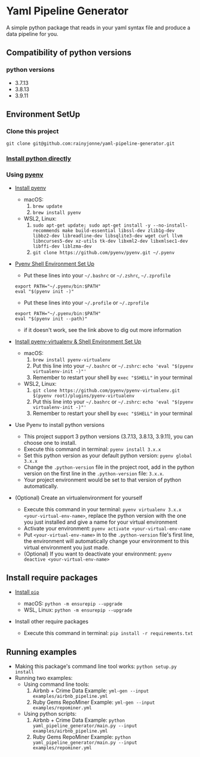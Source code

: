 # Yaml Pipeline Generator
A simple python package that reads in your yaml syntax file and produce a data pipeline for you.
## Compatibility of python versions
### python versions
- 3.7.13
- 3.8.13
- 3.9.11
## Environment SetUp
### Clone this project
`git clone git@github.com:rainyjonne/yaml-pipeline-generator.git`

### [Install python directly](https://www.python.org/downloads/)

### Using [pyenv](https://github.com/pyenv/pyenv)
- [Install pyenv](https://github.com/pyenv/pyenv#installation)
  - macOS: 
	1. `brew update`
	2. `brew install pyenv`
  - WSL2, Linux:
	1. `sudo apt-get update; sudo apt-get install -y --no-install-recommends make build-essential libssl-dev zlib1g-dev libbz2-dev libreadline-dev libsqlite3-dev wget curl llvm libncurses5-dev xz-utils tk-dev libxml2-dev libxmlsec1-dev libffi-dev liblzma-dev`
	2. `git clone https://github.com/pyenv/pyenv.git ~/.pyenv`

- [Pyenv Shell Environment Set Up](https://github.com/pyenv/pyenv#set-up-your-shell-environment-for-pyenv)
  - Put these lines into your `~/.bashrc` or `~/.zshrc`, `~/.zprofile` 
  ```
  export PATH="~/.pyenv/bin:$PATH"
  eval "$(pyenv init -)"
  ```
  - Put these lines into your `~/.profile` or `~/.zprofile` 
  ```
  export PATH="~/.pyenv/bin:$PATH"
  eval "$(pyenv init --path)"
  ```
  - if it doesn't work, see the link above to dig out more information

- [Install pyenv-virtualenv & Shell Environment Set Up](https://github.com/pyenv/pyenv-virtualenv)
  - macOS:
	1. `brew install pyenv-virtualenv`
	2. Put this line into your `~/.bashrc` or `~/.zshrc`: `echo 'eval "$(pyenv virtualenv-init -)"'`
	3. Remember to restart your shell by `exec "$SHELL"` in your terminal 
  - WSL2, Linux:
	1. `git clone https://github.com/pyenv/pyenv-virtualenv.git $(pyenv root)/plugins/pyenv-virtualenv`
	2. Put this line into your `~/.bashrc` or `~/.zshrc`: `echo 'eval "$(pyenv virtualenv-init -)"'` 
	3. Remember to restart your shell by `exec "$SHELL"` in your terminal 

- Use Pyenv to install python versions
  - This project support 3 python versions (3.7.13, 3.8.13, 3.9.11), you can choose one to install.
  - Execute this command in terminal: `pyenv install 3.x.x`
  - Set this python version as your default python version: `pyenv global 3.x.x`
  - Change the `.python-version` file in the project root, add in the python version on the first line in the `.python-version` file: `3.x.x`.
  - Your project environment would be set to that version of python automatically.

- (Optional) Create an virtualenvironment for yourself
  - Execute this command in your terminal: `pyenv virtualenv 3.x.x <your-virtual-env-name>`, replace the python version with the one you just installed and give a name for your virtual environment
  - Activate your environment: `pyenv activate <your-virtual-env-name`
  - Put `<your-virtual-env-name>` in to the `.python-version` file's first line, the environment will automatically change your environment to this virtual environment you just made. 
  - (Optional) If you want to deactivate your environment: `pyenv deactive <your-virtual-env-name>`
 
## Install require packages
- [Install `pip`](https://pip.pypa.io/en/stable/installation/)
  - macOS: `python -m ensurepip --upgrade`
  - WSL, Linux: `python -m ensurepip --upgrade`

- Install other require packages
  - Execute this command in terminal: `pip install -r requirements.txt`

## Running examples
- Making this package's command line tool works: `python setup.py install`
- Running two examples:
  - Using command line tools:
    1. Airbnb + Crime Data Example: `yml-gen --input examples/airbnb_pipeline.yml`
    2. Ruby Gems RepoMiner Example: `yml-gen --input examples/repominer.yml`
  - Using python scripts:
    1. Airbnb + Crime Data Example: `python yaml_pipeline_generator/main.py --input examples/airbnb_pipeline.yml`
    2. Ruby Gems RepoMiner Example: `python yaml_pipeline_generator/main.py --input examples/repominer.yml`

